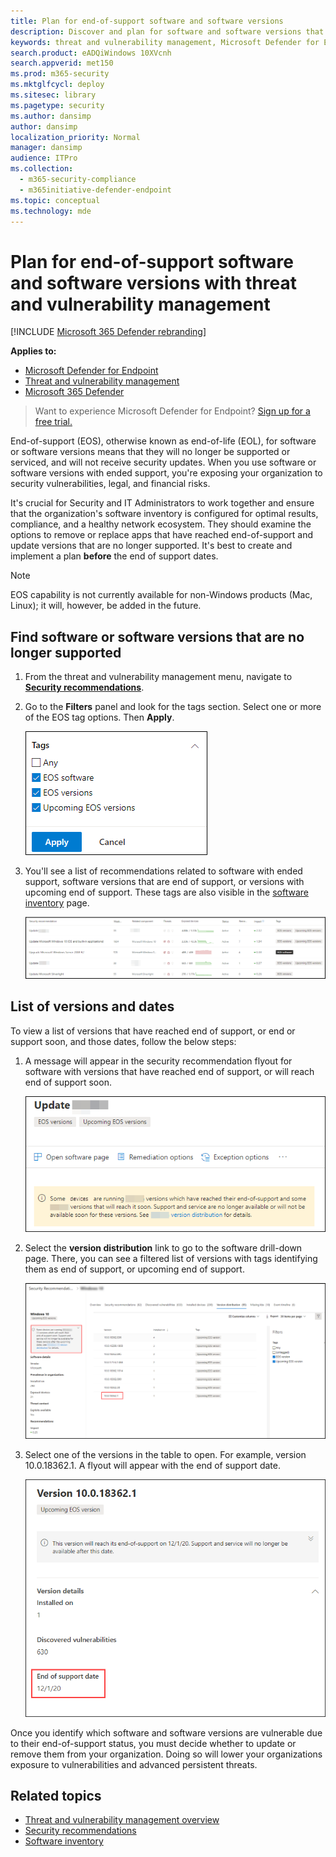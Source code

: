 ```yaml
---
title: Plan for end-of-support software and software versions
description: Discover and plan for software and software versions that are no longer supported and won't receive security updates.
keywords: threat and vulnerability management, Microsoft Defender for Endpoint tvm security recommendation, cybersecurity recommendation, actionable security recommendation
search.product: eADQiWindows 10XVcnh
search.appverid: met150
ms.prod: m365-security
ms.mktglfcycl: deploy
ms.sitesec: library
ms.pagetype: security
ms.author: dansimp
author: dansimp
localization_priority: Normal
manager: dansimp
audience: ITPro
ms.collection: 
  - m365-security-compliance
  - m365initiative-defender-endpoint
ms.topic: conceptual
ms.technology: mde
---
```

# Plan for end-of-support software and software versions with threat and vulnerability management

[!INCLUDE [Microsoft 365 Defender rebranding](../../includes/microsoft-defender.md)]

**Applies to:**

- [Microsoft Defender for Endpoint](https://go.microsoft.com/fwlink/?linkid=2154037)
- [Threat and vulnerability management](next-gen-threat-and-vuln-mgt.md)
- [Microsoft 365 Defender](https://go.microsoft.com/fwlink/?linkid=2118804)

>Want to experience Microsoft Defender for Endpoint? [Sign up for a free trial.](https://www.microsoft.com/microsoft-365/windows/microsoft-defender-atp?ocid=docs-wdatp-portaloverview-abovefoldlink)

End-of-support (EOS), otherwise known as end-of-life (EOL), for software or software versions means that they will no longer be supported or serviced, and will not receive security updates. When you use software or software versions with ended support, you're exposing your organization to security vulnerabilities, legal, and financial risks.

It's crucial for Security and IT Administrators to work together and ensure that the organization's software inventory is configured for optimal results, compliance, and a healthy network ecosystem. They should examine the options to remove or replace apps that have reached end-of-support and update versions that are no longer supported. It's best to create and implement a plan **before** the end of support dates.

>[!NOTE]
> EOS capability is not currently available for non-Windows products (Mac, Linux); it will, however, be added in the future.

## Find software or software versions that are no longer supported

1. From the threat and vulnerability management menu, navigate to [**Security recommendations**](tvm-security-recommendation.md).
2. Go to the **Filters** panel and look for the tags section. Select one or more of the EOS tag options. Then **Apply**.

    ![Screenshot tags that say EOS software, EOS versions, and Upcoming EOS versions.](images/tvm-eos-tag.png)

3. You'll see a list of recommendations related to software with ended support, software versions that are end of support, or versions with upcoming end of support. These tags are also visible in the [software inventory](tvm-software-inventory.md) page.

    ![Recommendations with EOS tag.](images/tvm-eos-tags-column.png)

## List of versions and dates

To view a list of versions that have reached end of support, or end or support soon, and those dates, follow the below steps:

1. A message will appear in the security recommendation flyout for software with versions that have reached end of support, or will reach end of support soon.

    ![Screenshot of version distribution link.](images/eos-upcoming-eos.png)

2. Select the **version distribution** link to go to the software drill-down page. There, you can see a filtered list of versions with tags identifying them as end of support, or upcoming end of support.

    ![Screenshot of software drilldown page with end of support software.](images/software-drilldown-eos.png)

3. Select one of the versions in the table to open. For example, version 10.0.18362.1. A flyout will appear with the end of support date.

    ![Screenshot of end of support date.](images/version-eos-date.png)

Once you identify which software and software versions are vulnerable due to their end-of-support status, you must decide whether to update or remove them from your organization. Doing so will lower your organizations exposure to vulnerabilities and advanced persistent threats.

## Related topics

- [Threat and vulnerability management overview](next-gen-threat-and-vuln-mgt.md)
- [Security recommendations](tvm-security-recommendation.md)
- [Software inventory](tvm-software-inventory.md)

